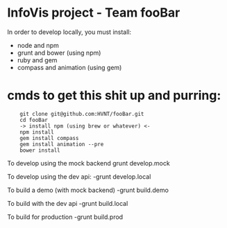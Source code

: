 # InfoVis project - Team fooBar

In order to develop locally, you must install:

- node and npm
- grunt and bower (using npm)
- ruby and gem
- compass and animation (using gem)

# cmds to get this shit up and purring:
```
    git clone git@github.com:HVNT/fooBar.git
    cd fooBar
    -> install npm (using brew or whatever) <-
    npm install
    gem install compass
    gem install animation --pre
    bower install
```

To develop using the mock backend
grunt develop.mock

To develop using the dev api:
-grunt develop.local

To build a demo (with mock backend)
-grunt build.demo

To build with the dev api
-grunt build.local

To build for production
-grunt build.prod

